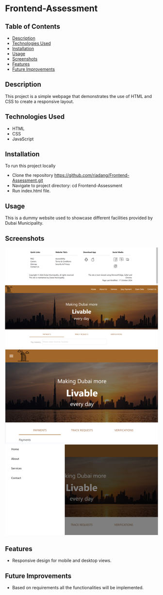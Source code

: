 # Frontend-Assessment

## Table of Contents

- [Description](#description)
- [Technologies Used](#technologies-used)
- [Installation](#installation)
- [Usage](#usage)
- [Screenshots](#screenshots)
- [Features](#features)
- [Future Improvements](#future-improvements)

## Description

This project is a simple webpage that demonstrates the use of HTML and CSS to create a responsive layout.

## Technologies Used

- HTML
- CSS
- JavaScript

## Installation

To run this project locally
- Clone the repository https://github.com/riadang/Frontend-Assessment.git
- Navigate to project directory: cd Frontend-Assessment
- Run index.html file.

## Usage

This is a dummy website used to showcase different facilities provided by Dubai Municipality.

## Screenshots

![Footer](/images/footer.png)
![Header-Banner-Tabs](/images/header-banner-tabs.png)
![Tablet View](/images/tablet%20view.png)
![Tablet Menu Open](/images/tablet-menu-open.png)

## Features

- Responsive design for mobile and desktop views.

## Future Improvements

- Based on requirements all the functionalities will be implemented.
